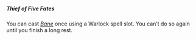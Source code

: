 ##### Thief of Five Fates

You can cast _[<span class="spell">Bane</span>](#Bane_bane)_ once using a Warlock spell slot.
You can’t do so again until you finish a long rest.
